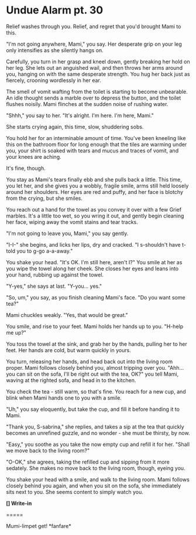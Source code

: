 # Undue Alarm pt. 30

Relief washes through you. Relief, and regret that you'd brought Mami to this.

"I'm not going anywhere, Mami," you say. Her desperate grip on your leg only intensifies as she silently hangs on.

Carefully, you turn in her grasp and kneel down, gently breaking her hold on her leg. She lets out an anguished wail, and then throws her arms around you, hanging on with the same desperate strength. You hug her back just as fiercely, crooning wordlessly in her ear.

The smell of vomit wafting from the toilet is starting to become unbearable. An idle thought sends a marble over to depress the button, and the toilet flushes noisily. Mami flinches at the sudden noise of rushing water.

"Shhh," you say to her. "It's alright. I'm here. I'm here, Mami."

She starts crying again, this time, slow, shuddering sobs.

You hold her for an interminable amount of time. You've been kneeling like this on the bathroom floor for long enough that the tiles are warming under you, your shirt is soaked with tears and mucus and traces of vomit, and your knees are aching.

It's fine, though.

You stay as Mami's tears finally ebb and she pulls back a little. This time, you let her, and she gives you a wobbly, fragile smile, arms still held loosely around her shoulders. Her eyes are red and puffy, and her face is blotchy from the crying, but she smiles.

You reach out a hand for the towel as you convey it over with a few Grief marbles. It's a little too wet, so you wring it out, and gently begin cleaning her face, wiping away the vomit stains and tear tracks.

"I'm not going to leave you, Mami," you say gently.

"I-I-" she begins, and licks her lips, dry and cracked. "I s-shouldn't have t-told you to g-go a-a-away."

You shake your head. "It's OK. I'm still here, aren't I?" You smile at her as you wipe the towel along her cheek. She closes her eyes and leans into your hand, rubbing up against the towel.

"Y-yes," she says at last. "Y-you... yes."

"So, um," you say, as you finish cleaning Mami's face. "Do you want some tea?"

Mami chuckles weakly. "Yes, that would be great."

You smile, and rise to your feet. Mami holds her hands up to you. "H-help me up?"

You toss the towel at the sink, and grab her by the hands, pulling her to her feet. Her hands are cold, but warm quickly in yours.

You turn, releasing her hands, and head back out into the living room proper. Mami follows closely behind you, almost tripping over you. "Ahh... you can sit on the sofa, I'll be right out with the tea, OK?" you tell Mami, waving at the righted sofa, and head in to the kitchen.

You check the tea - still warm, so that's fine. You reach for a new cup, and blink when Mami hands one to you with a smile.

"Uh," you say eloquently, but take the cup, and fill it before handing it to Mami.

"Thank you, S-sabrina," she replies, and takes a sip at the tea that quickly becomes an unrefined guzzle, and no wonder - she must be thirsty, by now.

"Easy," you soothe as you take the now empty cup and refill it for her. "Shall we move back to the living room?"

"O-OK," she agrees, taking the refilled cup and sipping from it more sedately. She makes no move back to the living room, though, eyeing you.

You shake your head with a smile, and walk to the living room. Mami follows closely behind you again, and when you sit on the sofa, she immediately sits next to you. She seems content to simply watch you.

**\[] Write-in**

\=====​

Mumi-limpet get! \*fanfare\*

